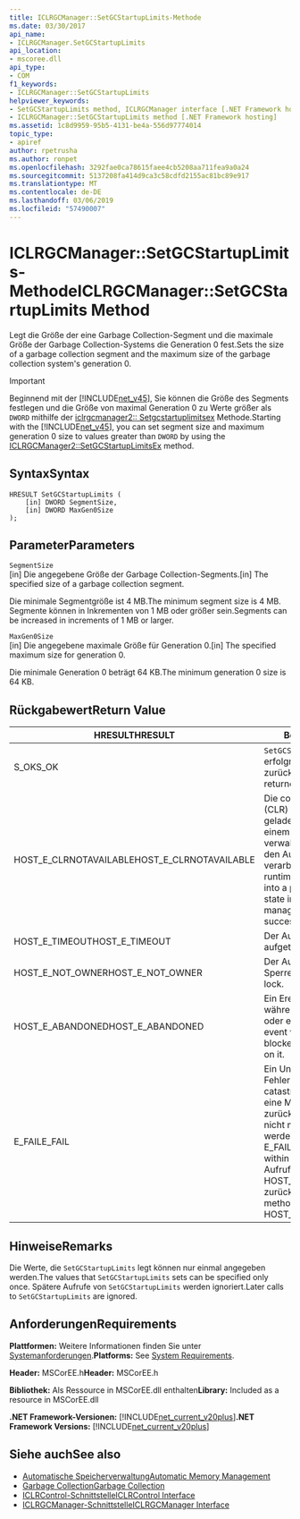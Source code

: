 ```yaml
---
title: ICLRGCManager::SetGCStartupLimits-Methode
ms.date: 03/30/2017
api_name:
- ICLRGCManager.SetGCStartupLimits
api_location:
- mscoree.dll
api_type:
- COM
f1_keywords:
- ICLRGCManager::SetGCStartupLimits
helpviewer_keywords:
- SetGCStartupLimits method, ICLRGCManager interface [.NET Framework hosting]
- ICLRGCManager::SetGCStartupLimits method [.NET Framework hosting]
ms.assetid: 1c8d9959-95b5-4131-be4a-556d97774014
topic_type:
- apiref
author: rpetrusha
ms.author: ronpet
ms.openlocfilehash: 3292fae0ca78615faee4cb5208aa711fea9a0a24
ms.sourcegitcommit: 5137208fa414d9ca3c58cdfd2155ac81bc89e917
ms.translationtype: MT
ms.contentlocale: de-DE
ms.lasthandoff: 03/06/2019
ms.locfileid: "57490007"
---
```

# <a name="iclrgcmanagersetgcstartuplimits-method"></a><span data-ttu-id="06df5-102">ICLRGCManager::SetGCStartupLimits-Methode</span><span class="sxs-lookup"><span data-stu-id="06df5-102">ICLRGCManager::SetGCStartupLimits Method</span></span>
<span data-ttu-id="06df5-103">Legt die Größe der eine Garbage Collection-Segment und die maximale Größe der Garbage Collection-Systems die Generation 0 fest.</span><span class="sxs-lookup"><span data-stu-id="06df5-103">Sets the size of a garbage collection segment and the maximum size of the garbage collection system's generation 0.</span></span>  
  
> [!IMPORTANT]
>  <span data-ttu-id="06df5-104">Beginnend mit der [!INCLUDE[net_v45](../../../../includes/net-v45-md.md)], Sie können die Größe des Segments festlegen und die Größe von maximal Generation 0 zu Werte größer als `DWORD` mithilfe der [iclrgcmanager2:: Setgcstartuplimitsex](../../../../docs/framework/unmanaged-api/hosting/iclrgcmanager2-setgcstartuplimitsex-method.md) Methode.</span><span class="sxs-lookup"><span data-stu-id="06df5-104">Starting with the [!INCLUDE[net_v45](../../../../includes/net-v45-md.md)], you can set segment size and maximum generation 0 size to values greater than `DWORD` by using the [ICLRGCManager2::SetGCStartupLimitsEx](../../../../docs/framework/unmanaged-api/hosting/iclrgcmanager2-setgcstartuplimitsex-method.md) method.</span></span>  
  
## <a name="syntax"></a><span data-ttu-id="06df5-105">Syntax</span><span class="sxs-lookup"><span data-stu-id="06df5-105">Syntax</span></span>  
  
```  
HRESULT SetGCStartupLimits (  
    [in] DWORD SegmentSize,   
    [in] DWORD MaxGen0Size  
);  
```  
  
## <a name="parameters"></a><span data-ttu-id="06df5-106">Parameter</span><span class="sxs-lookup"><span data-stu-id="06df5-106">Parameters</span></span>  
 `SegmentSize`  
 <span data-ttu-id="06df5-107">[in] Die angegebene Größe der Garbage Collection-Segments.</span><span class="sxs-lookup"><span data-stu-id="06df5-107">[in] The specified size of a garbage collection segment.</span></span>  
  
 <span data-ttu-id="06df5-108">Die minimale Segmentgröße ist 4 MB.</span><span class="sxs-lookup"><span data-stu-id="06df5-108">The minimum segment size is 4 MB.</span></span> <span data-ttu-id="06df5-109">Segmente können in Inkrementen von 1 MB oder größer sein.</span><span class="sxs-lookup"><span data-stu-id="06df5-109">Segments can be increased in increments of 1 MB or larger.</span></span>  
  
 `MaxGen0Size`  
 <span data-ttu-id="06df5-110">[in] Die angegebene maximale Größe für Generation 0.</span><span class="sxs-lookup"><span data-stu-id="06df5-110">[in] The specified maximum size for generation 0.</span></span>  
  
 <span data-ttu-id="06df5-111">Die minimale Generation 0 beträgt 64 KB.</span><span class="sxs-lookup"><span data-stu-id="06df5-111">The minimum generation 0 size is 64 KB.</span></span>  
  
## <a name="return-value"></a><span data-ttu-id="06df5-112">Rückgabewert</span><span class="sxs-lookup"><span data-stu-id="06df5-112">Return Value</span></span>  
  
|<span data-ttu-id="06df5-113">HRESULT</span><span class="sxs-lookup"><span data-stu-id="06df5-113">HRESULT</span></span>|<span data-ttu-id="06df5-114">Beschreibung</span><span class="sxs-lookup"><span data-stu-id="06df5-114">Description</span></span>|  
|-------------|-----------------|  
|<span data-ttu-id="06df5-115">S_OK</span><span class="sxs-lookup"><span data-stu-id="06df5-115">S_OK</span></span>|<span data-ttu-id="06df5-116">`SetGCStartupLimits` wurde erfolgreich zurückgegeben.</span><span class="sxs-lookup"><span data-stu-id="06df5-116">`SetGCStartupLimits` returned successfully.</span></span>|  
|<span data-ttu-id="06df5-117">HOST_E_CLRNOTAVAILABLE</span><span class="sxs-lookup"><span data-stu-id="06df5-117">HOST_E_CLRNOTAVAILABLE</span></span>|<span data-ttu-id="06df5-118">Die common Language Runtime (CLR) wurde nicht in einen Prozess geladen wurde, oder die CLR ist in einem Zustand, in dem nicht verwalteten Code ausführen oder den Aufruf erfolgreich zu verarbeiten.</span><span class="sxs-lookup"><span data-stu-id="06df5-118">The common language runtime (CLR) has not been loaded into a process, or the CLR is in a state in which it cannot run managed code or process the call successfully.</span></span>|  
|<span data-ttu-id="06df5-119">HOST_E_TIMEOUT</span><span class="sxs-lookup"><span data-stu-id="06df5-119">HOST_E_TIMEOUT</span></span>|<span data-ttu-id="06df5-120">Der Aufruf ist ein Timeout aufgetreten.</span><span class="sxs-lookup"><span data-stu-id="06df5-120">The call timed out.</span></span>|  
|<span data-ttu-id="06df5-121">HOST_E_NOT_OWNER</span><span class="sxs-lookup"><span data-stu-id="06df5-121">HOST_E_NOT_OWNER</span></span>|<span data-ttu-id="06df5-122">Der Aufrufer ist nicht Besitzer der Sperre.</span><span class="sxs-lookup"><span data-stu-id="06df5-122">The caller does not own the lock.</span></span>|  
|<span data-ttu-id="06df5-123">HOST_E_ABANDONED</span><span class="sxs-lookup"><span data-stu-id="06df5-123">HOST_E_ABANDONED</span></span>|<span data-ttu-id="06df5-124">Ein Ereignis wurde abgebrochen, während sich der blockierte Thread oder eine Fiber darauf gewartet.</span><span class="sxs-lookup"><span data-stu-id="06df5-124">An event was canceled while a blocked thread or fiber was waiting on it.</span></span>|  
|<span data-ttu-id="06df5-125">E_FAIL</span><span class="sxs-lookup"><span data-stu-id="06df5-125">E_FAIL</span></span>|<span data-ttu-id="06df5-126">Ein Unbekannter Schwerwiegender Fehler ist aufgetreten.</span><span class="sxs-lookup"><span data-stu-id="06df5-126">An unknown catastrophic failure occurred.</span></span> <span data-ttu-id="06df5-127">Wenn eine Methode E_FAIL zurückgegeben hat, ist die CLR nicht mehr im Prozess verwendet werden.</span><span class="sxs-lookup"><span data-stu-id="06df5-127">After a method returns E_FAIL, the CLR is no longer usable within the process.</span></span> <span data-ttu-id="06df5-128">Nachfolgende Aufrufe zum Hosten der Methoden HOST_E_CLRNOTAVAILABLE zurück.</span><span class="sxs-lookup"><span data-stu-id="06df5-128">Subsequent calls to hosting methods return HOST_E_CLRNOTAVAILABLE.</span></span>|  
  
## <a name="remarks"></a><span data-ttu-id="06df5-129">Hinweise</span><span class="sxs-lookup"><span data-stu-id="06df5-129">Remarks</span></span>  
 <span data-ttu-id="06df5-130">Die Werte, die `SetGCStartupLimits` legt können nur einmal angegeben werden.</span><span class="sxs-lookup"><span data-stu-id="06df5-130">The values that `SetGCStartupLimits` sets can be specified only once.</span></span> <span data-ttu-id="06df5-131">Spätere Aufrufe von `SetGCStartupLimits` werden ignoriert.</span><span class="sxs-lookup"><span data-stu-id="06df5-131">Later calls to `SetGCStartupLimits` are ignored.</span></span>  
  
## <a name="requirements"></a><span data-ttu-id="06df5-132">Anforderungen</span><span class="sxs-lookup"><span data-stu-id="06df5-132">Requirements</span></span>  
 <span data-ttu-id="06df5-133">**Plattformen:** Weitere Informationen finden Sie unter [Systemanforderungen](../../../../docs/framework/get-started/system-requirements.md).</span><span class="sxs-lookup"><span data-stu-id="06df5-133">**Platforms:** See [System Requirements](../../../../docs/framework/get-started/system-requirements.md).</span></span>  
  
 <span data-ttu-id="06df5-134">**Header:** MSCorEE.h</span><span class="sxs-lookup"><span data-stu-id="06df5-134">**Header:** MSCorEE.h</span></span>  
  
 <span data-ttu-id="06df5-135">**Bibliothek:** Als Ressource in MSCorEE.dll enthalten</span><span class="sxs-lookup"><span data-stu-id="06df5-135">**Library:** Included as a resource in MSCorEE.dll</span></span>  
  
 <span data-ttu-id="06df5-136">**.NET Framework-Versionen:** [!INCLUDE[net_current_v20plus](../../../../includes/net-current-v20plus-md.md)]</span><span class="sxs-lookup"><span data-stu-id="06df5-136">**.NET Framework Versions:** [!INCLUDE[net_current_v20plus](../../../../includes/net-current-v20plus-md.md)]</span></span>  
  
## <a name="see-also"></a><span data-ttu-id="06df5-137">Siehe auch</span><span class="sxs-lookup"><span data-stu-id="06df5-137">See also</span></span>
- [<span data-ttu-id="06df5-138">Automatische Speicherverwaltung</span><span class="sxs-lookup"><span data-stu-id="06df5-138">Automatic Memory Management</span></span>](../../../../docs/standard/automatic-memory-management.md)
- [<span data-ttu-id="06df5-139">Garbage Collection</span><span class="sxs-lookup"><span data-stu-id="06df5-139">Garbage Collection</span></span>](../../../../docs/standard/garbage-collection/index.md)
- [<span data-ttu-id="06df5-140">ICLRControl-Schnittstelle</span><span class="sxs-lookup"><span data-stu-id="06df5-140">ICLRControl Interface</span></span>](../../../../docs/framework/unmanaged-api/hosting/iclrcontrol-interface.md)
- [<span data-ttu-id="06df5-141">ICLRGCManager-Schnittstelle</span><span class="sxs-lookup"><span data-stu-id="06df5-141">ICLRGCManager Interface</span></span>](../../../../docs/framework/unmanaged-api/hosting/iclrgcmanager-interface.md)
